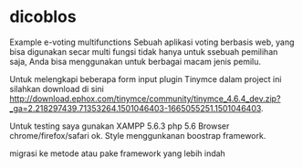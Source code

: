# dicoblos
Example e-voting multifunctions
Sebuah aplikasi voting berbasis web, yang bisa digunakan secar multi fungsi tidak hanya untuk ssebuah pemilihan saja, Anda bisa menggunakan untuk berbagai macam jenis pemilu.

Untuk melengkapi beberapa form input plugin Tinymce dalam project ini silahkan download di sini http://download.ephox.com/tinymce/community/tinymce_4.6.4_dev.zip?_ga=2.218297439.71353264.1501046403-1665055251.1501046403.

Untuk testing saya gunakan
XAMPP 5.6.3 php 5.6
Browser chrome/firefox/safari ok.
Style menggunkanan boostrap framework.

migrasi ke metode atau pake framework yang lebih indah

